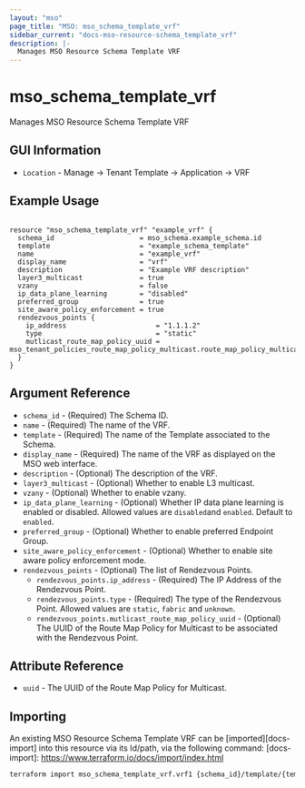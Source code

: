 ```yaml
---
layout: "mso"
page_title: "MSO: mso_schema_template_vrf"
sidebar_current: "docs-mso-resource-schema_template_vrf"
description: |-
  Manages MSO Resource Schema Template VRF
---
```


# mso_schema_template_vrf #

Manages MSO Resource Schema Template VRF

## GUI Information ##

* `Location` - Manage -> Tenant Template -> Application -> VRF

## Example Usage ##

```hcl

resource "mso_schema_template_vrf" "example_vrf" {
  schema_id                     = mso_schema.example_schema.id
  template                      = "example_schema_template"
  name                          = "example_vrf"
  display_name                  = "vrf"
  description                   = "Example VRF description"
  layer3_multicast              = true
  vzany                         = false
  ip_data_plane_learning        = "disabled"
  preferred_group               = true
  site_aware_policy_enforcement = true
  rendezvous_points {
    ip_address                      = "1.1.1.2"
    type                            = "static"
    mutlicast_route_map_policy_uuid = mso_tenant_policies_route_map_policy_multicast.route_map_policy_multicast.uuid
  }
}

```

## Argument Reference ##

* `schema_id` - (Required) The Schema ID.
* `name` - (Required) The name of the VRF.
* `template` - (Required) The name of the Template associated to the Schema.
* `display_name` - (Required) The name of the VRF as displayed on the MSO web interface.
* `description` - (Optional) The description of the VRF.
* `layer3_multicast` - (Optional) Whether to enable L3 multicast.
* `vzany` - (Optional) Whether to enable vzany.
* `ip_data_plane_learning` - (Optional) Whether IP data plane learning is enabled or disabled. Allowed values are `disabled`and `enabled`. Default to `enabled`.
* `preferred_group` - (Optional) Whether to enable preferred Endpoint Group.
* `site_aware_policy_enforcement` - (Optional) Whether to enable site aware policy enforcement mode.
* `rendezvous_points` - (Optional) The list of Rendezvous Points.
  * `rendezvous_points.ip_address` - (Required) The IP Address of the Rendezvous Point.
  * `rendezvous_points.type` - (Required) The type of the Rendezvous Point.  Allowed values are `static`, `fabric` and `unknown`.
  * `rendezvous_points.mutlicast_route_map_policy_uuid` - (Optional) The UUID of the Route Map Policy for Multicast to be associated with the Rendezvous Point.

## Attribute Reference ##

* `uuid` - The UUID of the Route Map Policy for Multicast.

## Importing ##

An existing MSO Resource Schema Template VRF can be [imported][docs-import] into this resource via its Id/path, via the following command: [docs-import]: <https://www.terraform.io/docs/import/index.html>

```bash
terraform import mso_schema_template_vrf.vrf1 {schema_id}/template/{template}/vrf/{name}
```

